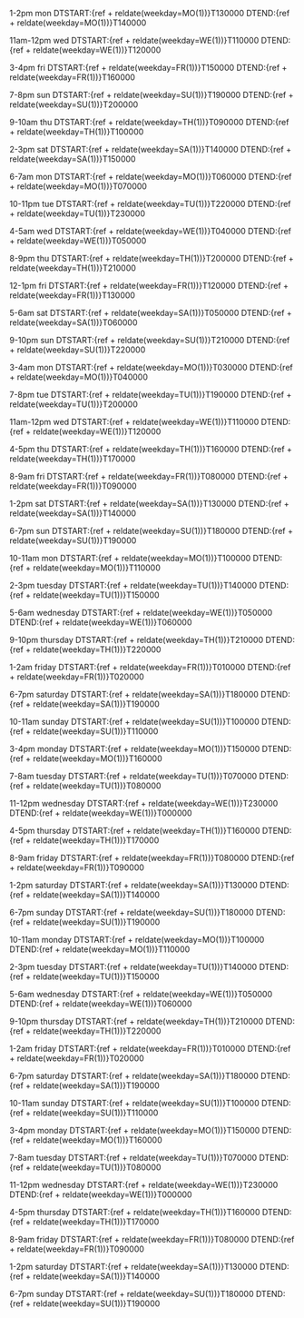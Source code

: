 1-2pm mon
DTSTART:{ref + reldate(weekday=MO(1))}T130000
DTEND:{ref + reldate(weekday=MO(1))}T140000

11am-12pm wed
DTSTART:{ref + reldate(weekday=WE(1))}T110000
DTEND:{ref + reldate(weekday=WE(1))}T120000

3-4pm fri
DTSTART:{ref + reldate(weekday=FR(1))}T150000
DTEND:{ref + reldate(weekday=FR(1))}T160000

7-8pm sun
DTSTART:{ref + reldate(weekday=SU(1))}T190000
DTEND:{ref + reldate(weekday=SU(1))}T200000

9-10am thu
DTSTART:{ref + reldate(weekday=TH(1))}T090000
DTEND:{ref + reldate(weekday=TH(1))}T100000

2-3pm sat
DTSTART:{ref + reldate(weekday=SA(1))}T140000
DTEND:{ref + reldate(weekday=SA(1))}T150000

6-7am mon
DTSTART:{ref + reldate(weekday=MO(1))}T060000
DTEND:{ref + reldate(weekday=MO(1))}T070000

10-11pm tue
DTSTART:{ref + reldate(weekday=TU(1))}T220000
DTEND:{ref + reldate(weekday=TU(1))}T230000

4-5am wed
DTSTART:{ref + reldate(weekday=WE(1))}T040000
DTEND:{ref + reldate(weekday=WE(1))}T050000

8-9pm thu
DTSTART:{ref + reldate(weekday=TH(1))}T200000
DTEND:{ref + reldate(weekday=TH(1))}T210000

12-1pm fri
DTSTART:{ref + reldate(weekday=FR(1))}T120000
DTEND:{ref + reldate(weekday=FR(1))}T130000

5-6am sat
DTSTART:{ref + reldate(weekday=SA(1))}T050000
DTEND:{ref + reldate(weekday=SA(1))}T060000

9-10pm sun
DTSTART:{ref + reldate(weekday=SU(1))}T210000
DTEND:{ref + reldate(weekday=SU(1))}T220000

3-4am mon
DTSTART:{ref + reldate(weekday=MO(1))}T030000
DTEND:{ref + reldate(weekday=MO(1))}T040000

7-8pm tue
DTSTART:{ref + reldate(weekday=TU(1))}T190000
DTEND:{ref + reldate(weekday=TU(1))}T200000

11am-12pm wed
DTSTART:{ref + reldate(weekday=WE(1))}T110000
DTEND:{ref + reldate(weekday=WE(1))}T120000

4-5pm thu
DTSTART:{ref + reldate(weekday=TH(1))}T160000
DTEND:{ref + reldate(weekday=TH(1))}T170000

8-9am fri
DTSTART:{ref + reldate(weekday=FR(1))}T080000
DTEND:{ref + reldate(weekday=FR(1))}T090000

1-2pm sat
DTSTART:{ref + reldate(weekday=SA(1))}T130000
DTEND:{ref + reldate(weekday=SA(1))}T140000

6-7pm sun
DTSTART:{ref + reldate(weekday=SU(1))}T180000
DTEND:{ref + reldate(weekday=SU(1))}T190000

10-11am mon
DTSTART:{ref + reldate(weekday=MO(1))}T100000
DTEND:{ref + reldate(weekday=MO(1))}T110000

2-3pm tuesday
DTSTART:{ref + reldate(weekday=TU(1))}T140000
DTEND:{ref + reldate(weekday=TU(1))}T150000

5-6am wednesday
DTSTART:{ref + reldate(weekday=WE(1))}T050000
DTEND:{ref + reldate(weekday=WE(1))}T060000

9-10pm thursday
DTSTART:{ref + reldate(weekday=TH(1))}T210000
DTEND:{ref + reldate(weekday=TH(1))}T220000

1-2am friday
DTSTART:{ref + reldate(weekday=FR(1))}T010000
DTEND:{ref + reldate(weekday=FR(1))}T020000

6-7pm saturday
DTSTART:{ref + reldate(weekday=SA(1))}T180000
DTEND:{ref + reldate(weekday=SA(1))}T190000

10-11am sunday
DTSTART:{ref + reldate(weekday=SU(1))}T100000
DTEND:{ref + reldate(weekday=SU(1))}T110000

3-4pm monday
DTSTART:{ref + reldate(weekday=MO(1))}T150000
DTEND:{ref + reldate(weekday=MO(1))}T160000

7-8am tuesday
DTSTART:{ref + reldate(weekday=TU(1))}T070000
DTEND:{ref + reldate(weekday=TU(1))}T080000

11-12pm wednesday
DTSTART:{ref + reldate(weekday=WE(1))}T230000
DTEND:{ref + reldate(weekday=WE(1))}T000000

4-5pm thursday
DTSTART:{ref + reldate(weekday=TH(1))}T160000
DTEND:{ref + reldate(weekday=TH(1))}T170000

8-9am friday
DTSTART:{ref + reldate(weekday=FR(1))}T080000
DTEND:{ref + reldate(weekday=FR(1))}T090000

1-2pm saturday
DTSTART:{ref + reldate(weekday=SA(1))}T130000
DTEND:{ref + reldate(weekday=SA(1))}T140000

6-7pm sunday
DTSTART:{ref + reldate(weekday=SU(1))}T180000
DTEND:{ref + reldate(weekday=SU(1))}T190000

10-11am monday
DTSTART:{ref + reldate(weekday=MO(1))}T100000
DTEND:{ref + reldate(weekday=MO(1))}T110000

2-3pm tuesday
DTSTART:{ref + reldate(weekday=TU(1))}T140000
DTEND:{ref + reldate(weekday=TU(1))}T150000

5-6am wednesday
DTSTART:{ref + reldate(weekday=WE(1))}T050000
DTEND:{ref + reldate(weekday=WE(1))}T060000

9-10pm thursday
DTSTART:{ref + reldate(weekday=TH(1))}T210000
DTEND:{ref + reldate(weekday=TH(1))}T220000

1-2am friday
DTSTART:{ref + reldate(weekday=FR(1))}T010000
DTEND:{ref + reldate(weekday=FR(1))}T020000

6-7pm saturday
DTSTART:{ref + reldate(weekday=SA(1))}T180000
DTEND:{ref + reldate(weekday=SA(1))}T190000

10-11am sunday
DTSTART:{ref + reldate(weekday=SU(1))}T100000
DTEND:{ref + reldate(weekday=SU(1))}T110000

3-4pm monday
DTSTART:{ref + reldate(weekday=MO(1))}T150000
DTEND:{ref + reldate(weekday=MO(1))}T160000

7-8am tuesday
DTSTART:{ref + reldate(weekday=TU(1))}T070000
DTEND:{ref + reldate(weekday=TU(1))}T080000

11-12pm wednesday
DTSTART:{ref + reldate(weekday=WE(1))}T230000
DTEND:{ref + reldate(weekday=WE(1))}T000000

4-5pm thursday
DTSTART:{ref + reldate(weekday=TH(1))}T160000
DTEND:{ref + reldate(weekday=TH(1))}T170000

8-9am friday
DTSTART:{ref + reldate(weekday=FR(1))}T080000
DTEND:{ref + reldate(weekday=FR(1))}T090000

1-2pm saturday
DTSTART:{ref + reldate(weekday=SA(1))}T130000
DTEND:{ref + reldate(weekday=SA(1))}T140000

6-7pm sunday
DTSTART:{ref + reldate(weekday=SU(1))}T180000
DTEND:{ref + reldate(weekday=SU(1))}T190000